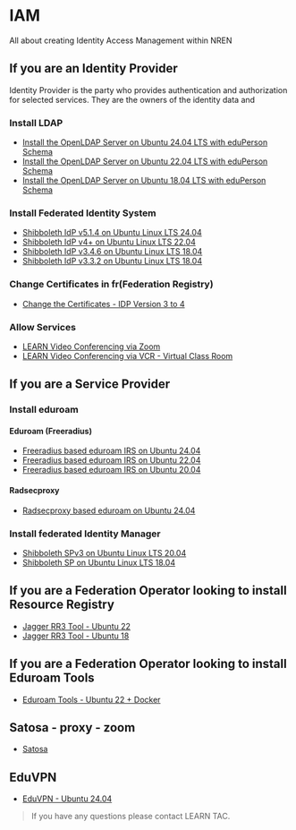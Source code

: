 # IAM
All about creating Identity Access Management within NREN


## If you are an Identity Provider
Identity Provider is the party who provides authentication and authorization for selected services. They are the owners of the identity data and

### Install LDAP

* [Install the OpenLDAP Server on Ubuntu 24.04 LTS with eduPerson Schema](ldap/installation_manuals/ldap_ubuntu_24.md)
* [Install the OpenLDAP Server on Ubuntu 22.04 LTS with eduPerson Schema](ldap/installation_manuals/ldap22-latest.md)
* [Install the OpenLDAP Server on Ubuntu 18.04 LTS with eduPerson Schema](ldap/installation_manuals/Ldap-with-eduperson.md)

### Install Federated Identity System

* [Shibboleth IdP v5.1.4 on Ubuntu Linux LTS 24.04 ](https://github.com/LEARN-LK/shibboleth-idp5-installer)
* [Shibboleth IdP v4+ on Ubuntu Linux LTS 22.04](shibboleth_IDP/installing-idp-v4.md)
* [Shibboleth IdP v3.4.6 on Ubuntu Linux LTS 18.04](shibboleth_IDP/Shibboleth3.4.6-Ubuntu18.04.md)
* [Shibboleth IdP v3.3.2 on Ubuntu Linux LTS 18.04](shibboleth_IDP/IDPonUbuntu.md)

### Change Certificates in fr(Federation Registry)

* [Change the Certificates - IDP Version 3 to 4](change_keys_fr.md)

### Allow Services

* [LEARN Video Conferencing via Zoom](Enable%20Zoom%20Video%20Conferencing.md)
* [LEARN Video Conferencing via VCR - Virtual Class Room](vcr_enabling.md)

## If you are a Service Provider

### Install eduroam

#### Eduroam (Freeradius)

* [Freeradius based eduroam IRS on Ubuntu 24.04](eduroam/irs_ubuntu_24.md)
* [Freeradius based eduroam IRS on Ubuntu 22.04](eduroam/eduroam-IRS-22.md)
* [Freeradius based eduroam IRS on Ubuntu 20.04](eduroam/eduroam-IRS.md)

#### Radsecproxy

* [Radsecproxy based eduroam on Ubuntu 24.04](eduroam/radsecproxy/radsecproxy_ubuntu24.md)

### Install federated Identity Manager

* [Shibboleth SPv3 on Ubuntu Linux LTS 20.04](SPv3%20installation%20on%20Ubuntu%2020.04.md)
* [Shibboleth SP on Ubuntu Linux LTS 18.04](SP_Ubuntu1804.md)

## If you are a Federation Operator looking to install Resource Registry

* [Jagger RR3 Tool - Ubuntu 22](rr3_ubuntu22.md)
* [Jagger RR3 Tool - Ubuntu 18](rr3_ubuntu18.md)

## If you are a Federation Operator looking to install Eduroam Tools

* [Eduroam Tools - Ubuntu 22 + Docker](https://github.com/LEARN-LK/etcbd-public/tree/master)

## Satosa - proxy - zoom

* [Satosa](Satosa-Proxy-to-Zoom.md)

## EduVPN

* [EduVPN - Ubuntu 24.04](eduvpn_2025.md)

>If you have any questions please contact LEARN TAC.
